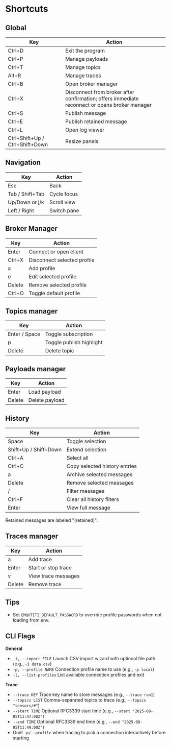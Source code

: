 # Shortcuts

## Global

| Key | Action |
| --- | ------ |
| Ctrl+D | Exit the program |
| Ctrl+P | Manage payloads |
| Ctrl+T | Manage topics |
| Alt+R | Manage traces |
| Ctrl+B | Open broker manager |
| Ctrl+X | Disconnect from broker after confirmation; offers immediate reconnect or opens broker manager |
| Ctrl+S | Publish message |
| Ctrl+E | Publish retained message |
| Ctrl+L | Open log viewer |
| Ctrl+Shift+Up / Ctrl+Shift+Down | Resize panels |

## Navigation

| Key | Action |
| --- | ------ |
| Esc | Back |
| Tab / Shift+Tab | Cycle focus |
| Up/Down or j/k | Scroll view |
| Left / Right | Switch pane |

## Broker Manager

| Key | Action |
| --- | ------ |
| Enter | Connect or open client |
| Ctrl+X | Disconnect selected profile |
| a | Add profile |
| e | Edit selected profile |
| Delete | Remove selected profile |
| Ctrl+O | Toggle default profile |

## Topics manager

| Key | Action |
| --- | ------ |
| Enter / Space | Toggle subscription |
| p | Toggle publish highlight |
| Delete | Delete topic |

## Payloads manager

| Key | Action |
| --- | ------ |
| Enter | Load payload |
| Delete | Delete payload |

## History

| Key | Action |
| --- | ------ |
| Space | Toggle selection |
| Shift+Up / Shift+Down | Extend selection |
| Ctrl+A | Select all |
| Ctrl+C | Copy selected history entries |
| a | Archive selected messages |
| Delete | Remove selected messages |
| / | Filter messages |
| Ctrl+F | Clear all history filters |
| Enter | View full message |

Retained messages are labeled "(retained)".

## Traces manager

| Key | Action |
| --- | ------ |
| a | Add trace |
| Enter | Start or stop trace |
| v | View trace messages |
| Delete | Remove trace |

## Tips

- Set `EMQUTITI_DEFAULT_PASSWORD` to override profile passwords when not loading from env.

## CLI Flags

**General**

- `-i, --import FILE` Launch CSV import wizard with optional file path (e.g., `-i data.csv`)
- `-p, --profile NAME` Connection profile name to use (e.g., `-p local`)
- `-l, --list-profiles` List available connection profiles and exit

**Trace**

- `--trace KEY` Trace key name to store messages (e.g., `--trace run1`)
- `--topics LIST` Comma-separated topics to trace (e.g., `--topics "sensors/#"`)
- `--start TIME` Optional RFC3339 start time (e.g., `--start "2025-08-05T11:47:00Z"`)
- `--end TIME` Optional RFC3339 end time (e.g., `--end "2025-08-05T11:49:00Z"`)
- Omit `-p/--profile` when tracing to pick a connection interactively before starting

